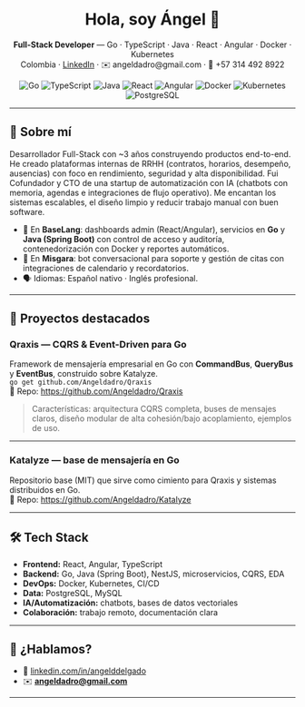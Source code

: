 <h1 align="center">Hola, soy Ángel 👋</h1>
<p align="center">
  <b>Full-Stack Developer</b> — Go · TypeScript · Java · React · Angular · Docker · Kubernetes  
  <br/>Colombia · <a href="https://linkedin.com/in/angelddelgado">LinkedIn</a> · ✉️ angeldadro@gmail.com · 📱 +57 314 492 8922
</p>

<p align="center">
  <img alt="Go" src="https://img.shields.io/badge/Go-00ADD8?logo=go&logoColor=white"/>
  <img alt="TypeScript" src="https://img.shields.io/badge/TypeScript-3178C6?logo=typescript&logoColor=white"/>
  <img alt="Java" src="https://img.shields.io/badge/Java-ED8B00?logo=openjdk&logoColor=white"/>
  <img alt="React" src="https://img.shields.io/badge/React-20232a?logo=react&logoColor=61dafb"/>
  <img alt="Angular" src="https://img.shields.io/badge/Angular-DD0031?logo=angular&logoColor=white"/>
  <img alt="Docker" src="https://img.shields.io/badge/Docker-2496ED?logo=docker&logoColor=white"/>
  <img alt="Kubernetes" src="https://img.shields.io/badge/Kubernetes-326CE5?logo=kubernetes&logoColor=white"/>
  <img alt="PostgreSQL" src="https://img.shields.io/badge/PostgreSQL-4169E1?logo=postgresql&logoColor=white"/>
</p>

---

## 🚀 Sobre mí
Desarrollador Full-Stack con ~3 años construyendo productos end-to-end. He creado plataformas internas de RRHH (contratos, horarios, desempeño, ausencias) con foco en rendimiento, seguridad y alta disponibilidad. Fui Cofundador y CTO de una startup de automatización con IA (chatbots con memoria, agendas e integraciones de flujo operativo). Me encantan los sistemas escalables, el diseño limpio y reducir trabajo manual con buen software.

- 🧩 En **BaseLang**: dashboards admin (React/Angular), servicios en **Go** y **Java (Spring Boot)** con control de acceso y auditoría, contenedorización con Docker y reportes automáticos.  
- 🤖 En **Misgara**: bot conversacional para soporte y gestión de citas con integraciones de calendario y recordatorios.  
- 🗣️ Idiomas: Español nativo · Inglés profesional.

---

## 🧱 Proyectos destacados

### Qraxis — CQRS & Event-Driven para Go
Framework de mensajería empresarial en Go con **CommandBus**, **QueryBus** y **EventBus**, construido sobre Katalyze.  
`go get github.com/Angeldadro/Qraxis`  
🔗 Repo: https://github.com/Angeldadro/Qraxis

> Características: arquitectura CQRS completa, buses de mensajes claros, diseño modular de alta cohesión/bajo acoplamiento, ejemplos de uso.

---

### Katalyze — base de mensajería en Go
Repositorio base (MIT) que sirve como cimiento para Qraxis y sistemas distribuidos en Go.  
🔗 Repo: https://github.com/Angeldadro/Katalyze

---


## 🛠️ Tech Stack
- **Frontend:** React, Angular, TypeScript  
- **Backend:** Go, Java (Spring Boot), NestJS, microservicios, CQRS, EDA  
- **DevOps:** Docker, Kubernetes, CI/CD  
- **Data:** PostgreSQL, MySQL  
- **IA/Automatización:** chatbots, bases de datos vectoriales  
- **Colaboración:** trabajo remoto, documentación clara

---

## 🤝 ¿Hablamos?
- 💼 <a href="https://linkedin.com/in/angelddelgado">linkedin.com/in/angelddelgado</a>  
- ✉️ **angeldadro@gmail.com**

---
